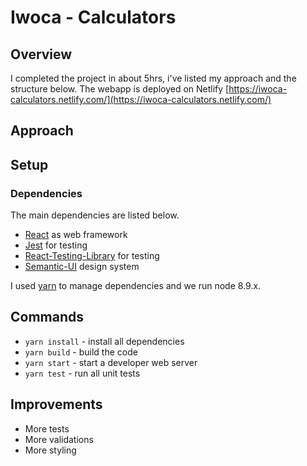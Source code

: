 # Iwoca - Calculators

## Overview

I completed the project in about 5hrs, i've listed my approach and the structure below. 
The webapp is deployed on Netlify [https://iwoca-calculators.netlify.com/](https://iwoca-calculators.netlify.com/)

## Approach



## Setup

### Dependencies

The main dependencies are listed below.

* [React](https://reactjs.org/) as web framework
* [Jest](https://facebook.github.io/jest/) for testing
* [React-Testing-Library](https://github.com/testing-library/react-testing-library) for testing
* [Semantic-UI](https://react.semantic-ui.com/) design system


I used [yarn](https://yarnpkg.com/lang/en/docs/install/) to manage dependencies and we run node 8.9.x.

## Commands

* `yarn install` - install all dependencies
* `yarn build` - build the code
* `yarn start` - start a developer web server
* `yarn test` - run all unit tests

## Improvements

* More tests
* More validations
* More styling


